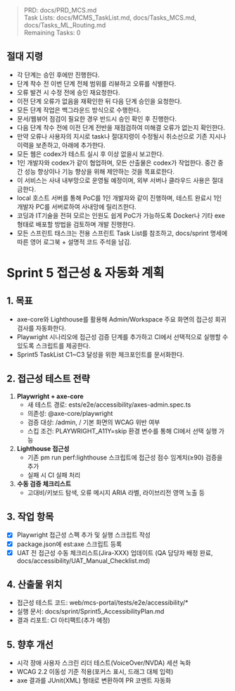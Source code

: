 > PRD: docs/PRD_MCS.md  
> Task Lists: docs/MCMS_TaskList.md, docs/Tasks_MCS.md, docs/Tasks_ML_Routing.md  
> Remaining Tasks: 0

## 절대 지령
- 각 단계는 승인 후에만 진행한다.
- 단계 착수 전 이번 단계 전체 범위를 리뷰하고 오류를 식별한다.
- 오류 발견 시 수정 전에 승인 재요청한다.
- 이전 단계 오류가 없음을 재확인한 뒤 다음 단계 승인을 요청한다.
- 모든 단계 작업은 백그라운드 방식으로 수행한다.
- 문서/웹뷰어 점검이 필요한 경우 반드시 승인 확인 후 진행한다.
- 다음 단계 착수 전에 이전 단계 전반을 재점검하여 미해결 오류가 없는지 확인한다.
- 만약 오류나 사용자의 지시로 task나 절대지령이 수정될시 취소선으로 기존 지시나 이력을 보존하고, 아래에 추가한다.
- 모든 웹은 codex가 테스트 실시 후 이상 없을시 보고한다.
- 1인 개발자와 codex가 같이 협업하며, 모든 산출물은 codex가 작업한다. 중간 중간 성능 향상이나 기능 향상을 위해 제안하는 것을 목표로한다.
- 이 서비스는 사내 내부망으로 운영될 예정이며, 외부 서버나 클라우드 사용은 절대 금한다.
- local 호스트 서버를 통해 PoC를 1인 개발자와 같이 진행하며, 테스트 완료시 1인 개발자 PC를 서버로하여 사내망에 릴리즈한다.
- 코딩과 IT기술을 전혀 모르는 인원도 쉽게 PoC가 가능하도록 Docker나 기타 exe 형태로 배포할 방법을 검토하며 개발 진행한다.
- 모든 스프린트 태스크는 전용 스프린트 Task List를 참조하고, docs/sprint 명세에 따른 영어 로그북 + 설명적 코드 주석을 남김.
# Sprint 5 접근성 & 자동화 계획

## 1. 목표
- axe-core와 Lighthouse를 활용해 Admin/Workspace 주요 화면의 접근성 회귀 검사를 자동화한다.
- Playwright 시나리오에 접근성 검증 단계를 추가하고 CI에서 선택적으로 실행할 수 있도록 스크립트를 제공한다.
- Sprint5 TaskList C1~C3 달성을 위한 체크포인트를 문서화한다.

## 2. 접근성 테스트 전략
1. **Playwright + axe-core**
   - 새 테스트 경로: 	ests/e2e/accessibility/axes-admin.spec.ts
   - 의존성: @axe-core/playwright
   - 검증 대상: /admin, / 기본 화면의 WCAG 위반 여부
   - 스킵 조건: PLAYWRIGHT_A11Y=skip 환경 변수를 통해 CI에서 선택 실행 가능
2. **Lighthouse 접근성**
   - 기존 
pm run perf:lighthouse 스크립트에 접근성 점수 임계치(≥90) 검증을 추가
   - 실패 시 CI 실패 처리
3. **수동 검증 체크리스트**
   - 고대비/키보드 탐색, 오류 메시지 ARIA 라벨, 라이브리전 영역 노출 등

## 3. 작업 항목
- [x] Playwright 접근성 스펙 추가 및 실행 스크립트 작성
- [x] package.json에 	est:axe 스크립트 등록
- [x] UAT 전 접근성 수동 체크리스트(Jira-XXX) 업데이트 (QA 담당자 배정 완료, docs/accessibility/UAT_Manual_Checklist.md)

## 4. 산출물 위치
- 접근성 테스트 코드: web/mcs-portal/tests/e2e/accessibility/*
- 실행 문서: docs/sprint/Sprint5_AccessibilityPlan.md
- 결과 리포트: CI 아티팩트(추가 예정)

## 5. 향후 개선
- 시각 장애 사용자 스크린 리더 테스트(VoiceOver/NVDA) 세션 녹화
- WCAG 2.2 이동성 기준 적용(포커스 표시, 드래그 대체 입력)
- axe 결과를 JUnit(XML) 형태로 변환하여 PR 코멘트 자동화

